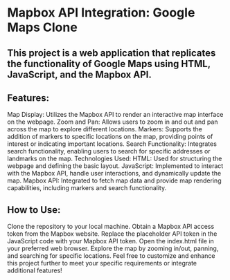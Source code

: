 # Mapbox API Integration: Google Maps Clone

## This project is a web application that replicates the functionality of Google Maps using HTML, JavaScript, and the Mapbox API.

## Features:
Map Display: Utilizes the Mapbox API to render an interactive map interface on the webpage.
Zoom and Pan: Allows users to zoom in and out and pan across the map to explore different locations.
Markers: Supports the addition of markers to specific locations on the map, providing points of interest or indicating important locations.
Search Functionality: Integrates search functionality, enabling users to search for specific addresses or landmarks on the map.
Technologies Used:
HTML: Used for structuring the webpage and defining the basic layout.
JavaScript: Implemented to interact with the Mapbox API, handle user interactions, and dynamically update the map.
Mapbox API: Integrated to fetch map data and provide map rendering capabilities, including markers and search functionality.

## How to Use:
Clone the repository to your local machine.
Obtain a Mapbox API access token from the Mapbox website.
Replace the placeholder API token in the JavaScript code with your Mapbox API token.
Open the index.html file in your preferred web browser.
Explore the map by zooming in/out, panning, and searching for specific locations.
Feel free to customize and enhance this project further to meet your specific requirements or integrate additional features!
